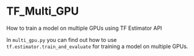 # TF_Multi_GPU
How to train a model on multiple GPUs using TF Estimator API

In `multi_gpu.py` you can find out how to use `tf.estimator.train_and_evaluate` for training a model on multiple GPUs. 